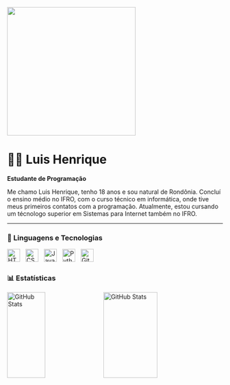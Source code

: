 <div align:left>
<div>
    <img src="https://github.com/user-attachments/assets/27c5853a-0ccb-4c7a-9a8b-caf136962083" height="300px"/>
</div>
<div>
  <h1>👨‍💻 Luis Henrique</h1>

  <strong>Estudante de Programação</strong>

  Me chamo Luis Henrique, tenho 18 anos e sou natural de Rondônia. Concluí o ensino médio no IFRO, com o curso técnico em informática, onde tive meus primeiros contatos com a programação. Atualmente, estou cursando um técnologo superior em Sistemas para Internet também no IFRO.

  ---

  <h3>🤖 Linguagens e Tecnologias</h3>

  <img 
     align="left" 
     alt="HTML"
     title="HTML" 
     width="30px" 
     style="padding-right: 10px;" 
     src="https://cdn.jsdelivr.net/gh/devicons/devicon@latest/icons/html5/html5-original.svg" 
  />
  <img 
     align="left" 
     alt="CSS" 
     title="CSS"
     width="30px" 
     style="padding-right: 10px;" 
     src="https://cdn.jsdelivr.net/gh/devicons/devicon@latest/icons/css3/css3-original.svg" 
  />
  <img 
     align="left" 
     alt="JavaScript" 
     title="JavaScript"
     width="30px" 
     style="padding-right: 10px;" 
     src="https://cdn.jsdelivr.net/gh/devicons/devicon@latest/icons/javascript/javascript-original.svg" 
 />
 <img 
     align="left" 
     alt="Python" 
     title="Python"
     width="30px" 
     style="padding-right: 10px;" 
     src="https://cdn.jsdelivr.net/gh/devicons/devicon@latest/icons/python/python-original.svg" 
 />
 <img 
     align="left" 
     alt="Git" 
     title="Git"
     width="30px" 
     style="padding-right: 10px;" 
     src="https://cdn.jsdelivr.net/gh/devicons/devicon@latest/icons/git/git-original.svg" 
 />

 <br/>
 <br/>

 <h3>📊 Estatísticas</h3>

 <p>
   <img 
     align="left" 
     alt="GitHub Stats"
     width="42%"
     height="200" 
     style="padding-right: 10px;" 
     src="https://github-readme-stats.vercel.app/api?username=LuisHenrique1981&show_icons=true&theme=tokyonight&include_all_commits=true&locale=pt-br" 
  />

  <img 
     align="left" 
     alt="GitHub Stats" 
     height="200"
     width="50%"
     src="https://github-readme-stats.vercel.app/api/top-langs/?username=LuisHenrique1981&theme=tokyonight&layout=compact&custom_title=Tecnologias&langs_count=9" 
  />

 </p>
</div>
</div>
